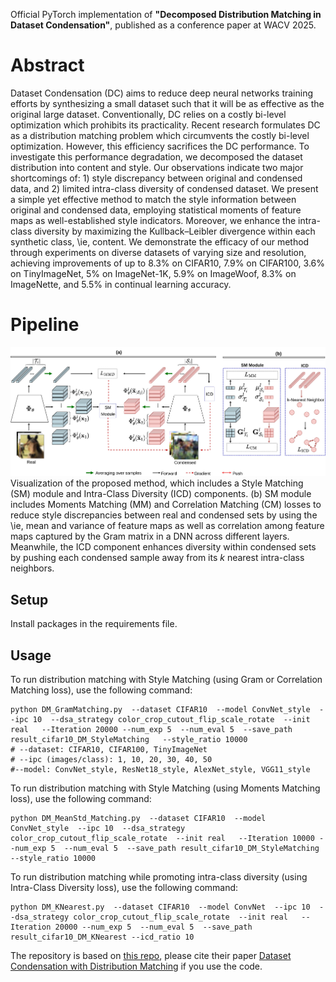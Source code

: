 Official PyTorch implementation of **"Decomposed Distribution Matching in Dataset Condensation"**, published as a conference paper at WACV 2025.

# Abstract

Dataset Condensation (DC) aims to reduce deep neural networks training efforts by synthesizing a small dataset such that it will be as effective as the original large dataset. Conventionally, DC relies on a costly bi-level optimization which prohibits its practicality. Recent research formulates DC as a distribution matching problem which circumvents the costly bi-level optimization. However, this efficiency sacrifices the DC performance.
   To investigate this performance degradation, we decomposed the dataset distribution into content and style. Our observations indicate two major shortcomings of: 1) style discrepancy between original and condensed data, and 2) limited intra-class diversity of condensed dataset.
   We present a simple yet effective method to match the style information between original and condensed data, employing statistical moments of feature maps as well-established style indicators.
   Moreover, we enhance the intra-class diversity by maximizing the Kullback–Leibler divergence within each synthetic class, \ie, content.
   We demonstrate the efficacy of our method through experiments on diverse datasets of varying size and resolution, achieving improvements of up to 8.3\% on CIFAR10, 7.9\% on CIFAR100, 3.6\% on TinyImageNet, 5\% on ImageNet-1K, 5.9\% on ImageWoof, 8.3\% on ImageNette, and 5.5\% in continual learning accuracy.

# Pipeline
![Proposed Method](ProposedM.jpg)
Visualization of the proposed method, which includes a Style Matching (SM) module and Intra-Class Diversity (ICD) components. (b) SM module includes Moments Matching (MM) and Correlation Matching (CM) losses to reduce style discrepancies between real and condensed sets by using the \ie, mean and variance of feature maps as well as correlation among feature maps captured by the Gram matrix in a DNN across different layers. Meanwhile, the ICD component enhances diversity within condensed sets by pushing each condensed sample away from its $k$ nearest intra-class neighbors.

## Setup
Install packages in the requirements file.


## Usage

To run distribution matching with Style Matching (using Gram or Correlation Matching loss), use the following command:
```
python DM_GramMatching.py  --dataset CIFAR10  --model ConvNet_style  --ipc 10  --dsa_strategy color_crop_cutout_flip_scale_rotate  --init real   --Iteration 20000 --num_exp 5  --num_eval 5  --save_path result_cifar10_DM_StyleMatching   --style_ratio 10000
# --dataset: CIFAR10, CIFAR100, TinyImageNet
# --ipc (images/class): 1, 10, 20, 30, 40, 50
#--model: ConvNet_style, ResNet18_style, AlexNet_style, VGG11_style
```

To run distribution matching with Style Matching (using Moments Matching loss), use the following command:
```
python DM_MeanStd_Matching.py  --dataset CIFAR10  --model ConvNet_style  --ipc 10  --dsa_strategy color_crop_cutout_flip_scale_rotate  --init real   --Iteration 10000 --num_exp 5  --num_eval 5  --save_path result_cifar10_DM_StyleMatching   --style_ratio 10000
```

To run distribution matching while promoting intra-class diversity (using Intra-Class Diversity loss), use the following command:
```
python DM_KNearest.py  --dataset CIFAR10  --model ConvNet  --ipc 10  --dsa_strategy color_crop_cutout_flip_scale_rotate  --init real   --Iteration 20000 --num_exp 5  --num_eval 5  --save_path result_cifar10_DM_KNearest --icd_ratio 10
```

The repository is based on [this repo](https://github.com/VICO-UoE/DatasetCondensation), please cite their paper [Dataset Condensation with Distribution Matching](https://arxiv.org/pdf/2110.04181) if you use the code. 








